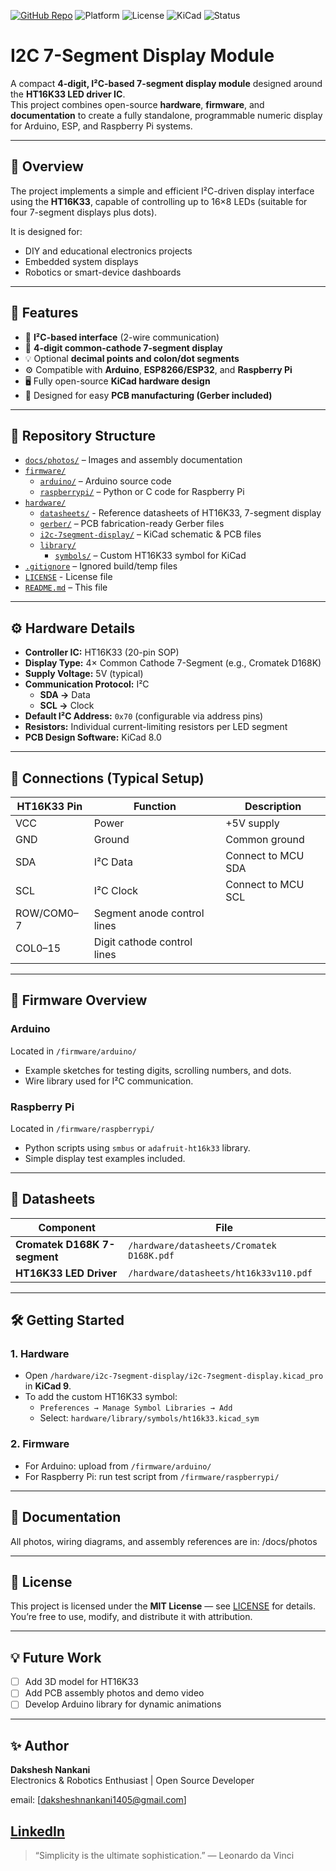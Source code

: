 [![GitHub Repo](https://img.shields.io/badge/GitHub-I2C--7Segment--Display-181717?logo=github)](https://github.com/<your-username>/I2C-7SEGMENT-DISPLAY)
![Platform](https://img.shields.io/badge/Platform-Arduino%20%7C%20RaspberryPi-blue)
![License](https://img.shields.io/badge/License-MIT-green)
![KiCad](https://img.shields.io/badge/KiCad-8.0-orange)
![Status](https://img.shields.io/badge/Status-Active-success)

# I2C 7-Segment Display Module

A compact **4-digit, I²C-based 7-segment display module** designed around the **HT16K33 LED driver IC**.  
This project combines open-source **hardware**, **firmware**, and **documentation** to create a fully standalone, programmable numeric display for Arduino, ESP, and Raspberry Pi systems.

---

## 🚀 Overview

The project implements a simple and efficient I²C-driven display interface using the **HT16K33**, capable of controlling up to 16×8 LEDs (suitable for four 7-segment displays plus dots).  

It is designed for:
- DIY and educational electronics projects  
- Embedded system displays  
- Robotics or smart-device dashboards

---

## 🧩 Features

- 🧠 **I²C-based interface** (2-wire communication)
- 🔢 **4-digit common-cathode 7-segment display**
- 💡 Optional **decimal points and colon/dot segments**
- ⚙️ Compatible with **Arduino**, **ESP8266/ESP32**, and **Raspberry Pi**
- 🖥️ Fully open-source **KiCad hardware design**
- 🔌 Designed for easy **PCB manufacturing (Gerber included)**

---

## 📁 Repository Structure

- [`docs/photos/`](docs/photos/) – Images and assembly documentation
- [`firmware/`](firmware/)
    - [`arduino/`](firmware/arduino/) – Arduino source code
    - [`raspberrypi/`](firmware/raspberrypi/) – Python or C code for Raspberry Pi
- [`hardware/`](hardware/)
    - [`datasheets/`](hardware/datasheets/) - Reference datasheets of HT16K33, 7-segment display
    - [`gerber/`](/hardware/gerber/) – PCB fabrication-ready Gerber files
    - [`i2c-7segment-display/`](hardware/i2c-7segment-display/) – KiCad schematic & PCB files
    - [`library/`](hardware/library/)
        - [`symbols/`](hardware/library/symbols/) – Custom HT16K33 symbol for KiCad
- [`.gitignore`](.gitignore) – Ignored build/temp files
- [`LICENSE`](LICENSE) - License file
- [`README.md`](README.md) – This file 

---

## ⚙️ Hardware Details

- **Controller IC:** HT16K33 (20-pin SOP)
- **Display Type:** 4× Common Cathode 7-Segment (e.g., Cromatek D168K)
- **Supply Voltage:** 5V (typical)
- **Communication Protocol:** I²C  
  - **SDA →** Data  
  - **SCL →** Clock  
- **Default I²C Address:** `0x70` (configurable via address pins)
- **Resistors:** Individual current-limiting resistors per LED segment
- **PCB Design Software:** KiCad 8.0

---

## 🔌 Connections (Typical Setup)

| HT16K33 Pin | Function | Description |
|--------------|-----------|-------------|
| VCC | Power | +5V supply |
| GND | Ground | Common ground |
| SDA | I²C Data | Connect to MCU SDA |
| SCL | I²C Clock | Connect to MCU SCL |
| ROW/COM0–7 | Segment anode control lines |
| COL0–15 | Digit cathode control lines |

---

## 🧠 Firmware Overview

### Arduino
Located in `/firmware/arduino/`
- Example sketches for testing digits, scrolling numbers, and dots.
- Wire library used for I²C communication.

### Raspberry Pi
Located in `/firmware/raspberrypi/`
- Python scripts using `smbus` or `adafruit-ht16k33` library.
- Simple display test examples included.

---

## 📘 Datasheets

| Component | File |
|------------|------|
| **Cromatek D168K 7-segment** | `/hardware/datasheets/Cromatek D168K.pdf` |
| **HT16K33 LED Driver** | `/hardware/datasheets/ht16k33v110.pdf` |

---

## 🛠️ Getting Started

### 1. Hardware
- Open `/hardware/i2c-7segment-display/i2c-7segment-display.kicad_pro` in **KiCad 9**.
- To add the custom HT16K33 symbol:
  - `Preferences → Manage Symbol Libraries → Add`
  - Select: `hardware/library/symbols/ht16k33.kicad_sym`

### 2. Firmware
- For Arduino: upload from `/firmware/arduino/`
- For Raspberry Pi: run test script from `/firmware/raspberrypi/`

---

## 📸 Documentation

All photos, wiring diagrams, and assembly references are in:
/docs/photos


---

## 📜 License

This project is licensed under the **MIT License** — see [LICENSE](./LICENSE) for details.  
You’re free to use, modify, and distribute it with attribution.

---

## 💡 Future Work

- [ ] Add 3D model for HT16K33  
- [ ] Add PCB assembly photos and demo video  
- [ ] Develop Arduino library for dynamic animations  

---

## ✨ Author

**Dakshesh Nankani**  
Electronics & Robotics Enthusiast | Open Source Developer  

email: [daksheshnankani1405@gmail.com]  

[LinkedIn](https://linkedin.com/in/dakshesh-nankani-319643377)
---

> “Simplicity is the ultimate sophistication.” — Leonardo da Vinci
